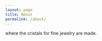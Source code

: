 ```yaml
---
layout: page
title: About
permalink: /about/
---
```


where the cristals for fine jewelry are made. 
